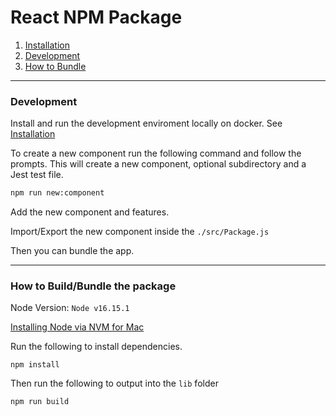 # React NPM Package 

1. [Installation](docker/README.md)
2. [Development](#development)
3. [How to Bundle](#build) 

---
<div id="development"> 
   <h3> Development </h3> 
</div>

Install and run the development enviroment locally on docker. See [Installation](docker/README.md)

To create a new component run the following command and follow the prompts.
This will create a new component, optional subdirectory and a Jest test file.

```sh
npm run new:component
```


Add the new component and features.

Import/Export the new component inside the `./src/Package.js` 

Then you can bundle the app.

---
<div id="build"> 
<h3> How to Build/Bundle the package </h3> 
</div>

Node Version: `Node v16.15.1`

[Installing Node via NVM for Mac](https://amanhimself.dev/blog/install-nodejs-using-nvm-on-macos-m1/)


Run the following to install dependencies.

```
npm install
```

Then run the following to output into the `lib` folder

```
npm run build
```
